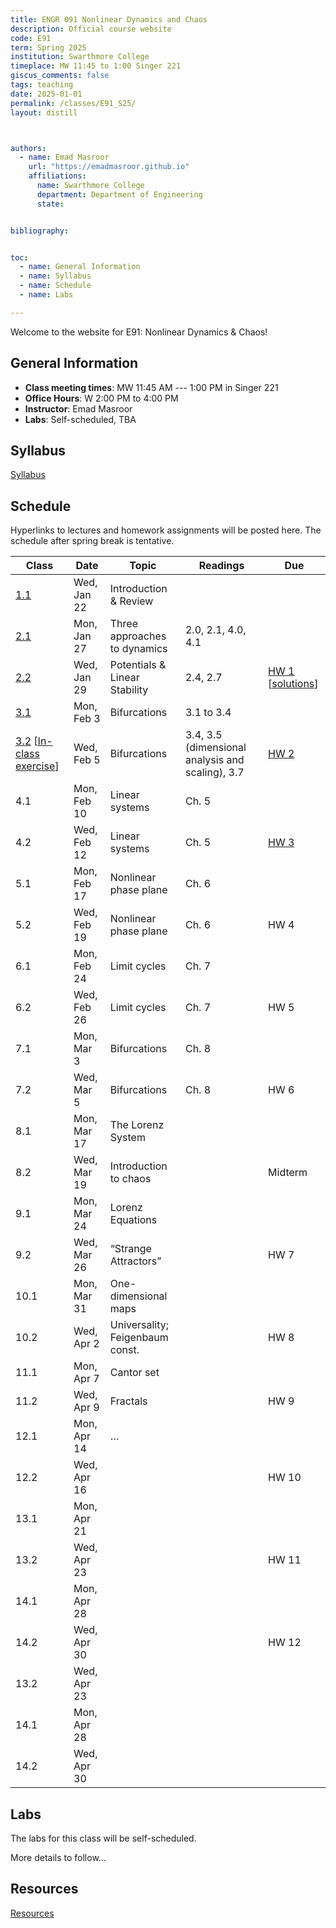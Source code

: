 ```yaml
---
title: ENGR 091 Nonlinear Dynamics and Chaos 
description: Official course website
code: E91
term: Spring 2025
institution: Swarthmore College
timeplace: MW 11:45 to 1:00 Singer 221
giscus_comments: false
tags: teaching 
date: 2025-01-01
permalink: /classes/E91_S25/
layout: distill



authors:
  - name: Emad Masroor
    url: "https://emadmasroor.github.io"
    affiliations:
      name: Swarthmore College
      department: Department of Engineering
      state: 


bibliography: 


toc:
  - name: General Information
  - name: Syllabus
  - name: Schedule
  - name: Labs

---
```


Welcome to the website for E91: Nonlinear Dynamics & Chaos!

## General Information

- **Class meeting times**: MW 11:45 AM --- 1:00 PM in Singer 221
- **Office Hours**: W 2:00 PM to 4:00 PM
- **Instructor**: Emad Masroor
- **Labs**: Self-scheduled, TBA 

## Syllabus

[Syllabus](E91-S25-Syllabus.pdf)

<object data="E91-S25-Syllabus.pdf" width="100%" height="750" type='application/pdf'></object>

## Schedule

Hyperlinks to lectures and homework assignments will be posted here. The schedule after spring break is tentative.

|   **Class**  |   **Date**     |   **Topic**                        |   **Readings**        |   **Due**  |
|--------------|----------------|------------------------------------|-----------------------|------------|
|   [1.1](Lecs/E91.S25.Lec1.pdf)        |   Wed, Jan 22  |   Introduction & Review            |                       |            |
|   [2.1](Lecs/E91.S25.Lec2.pdf)        |   Mon, Jan 27  |   Three approaches to dynamics     |   2.0, 2.1, 4.0, 4.1  |            |
|   [2.2](Lecs/E91.S25.Lec3.pdf)        |   Wed, Jan 29  |   Potentials & Linear Stability    |   2.4, 2.7            |   [HW 1](HW/HW1.pdf) [[solutions](HW/HW1Solutions.pdf)]     |
|   [3.1](Lecs/E91.S25.Lec4.pdf)        |   Mon, Feb 3   |   Bifurcations                     |   3.1 to 3.4               |            |
|   [3.2](Lecs/E91.S25.Lec5.pdf) [[In-class exercise](Exercises/Exercise1.pdf)]        |   Wed, Feb 5   |   Bifurcations                     |   3.4, 3.5 (dimensional analysis and scaling), 3.7               |   [HW 2](HW/HW2.pdf)     |
|   4.1        |   Mon, Feb 10  |   Linear systems                   |   Ch. 5               |            |
|   4.2        |   Wed, Feb 12  |   Linear systems                   |   Ch. 5               |   [HW 3](HW/HW3.pdf)     |
|   5.1        |   Mon, Feb 17  |   Nonlinear phase plane            |   Ch. 6               |            |
|   5.2        |   Wed, Feb 19  |   Nonlinear phase plane            |   Ch. 6               |   HW 4     |
|   6.1        |   Mon, Feb 24  |   Limit cycles                     |   Ch. 7               |            |
|   6.2        |   Wed, Feb 26  |   Limit cycles                     |   Ch. 7               |   HW 5     |
|   7.1        |   Mon, Mar 3   |   Bifurcations                     |   Ch. 8               |            |
|   7.2        |   Wed, Mar 5   |   Bifurcations                     |   Ch. 8               |   HW 6     |
|   8.1        |   Mon, Mar 17  |   The Lorenz System                |                       |            |
|   8.2        |   Wed, Mar 19  |   Introduction to chaos            |                       |   Midterm  |
|   9.1        |   Mon, Mar 24  |   Lorenz Equations                 |                       |            |
|   9.2        |   Wed, Mar 26  |   “Strange Attractors”             |                       |   HW 7     |
|   10.1       |   Mon, Mar 31  |   One-dimensional maps             |                       |            |
|   10.2       |   Wed, Apr 2   |   Universality; Feigenbaum const.  |                       |   HW 8     |
|   11.1       |   Mon, Apr 7   |   Cantor set                       |                       |            |
|   11.2       |   Wed, Apr 9   |   Fractals                         |                       |   HW 9     |
|   12.1       |   Mon, Apr 14  |   …                                |                       |            |
|   12.2       |   Wed, Apr 16  |                                    |                       |   HW 10    |
|   13.1       |   Mon, Apr 21  |                                    |                       |            |
|   13.2       |   Wed, Apr 23  |                                    |                       |   HW 11    |
|   14.1       |   Mon, Apr 28  |                                    |                       |            |
|   14.2       |   Wed, Apr 30  |                                    |                       |   HW 12    |
|   13.2       |   Wed, Apr 23  |                                    |                       |            |
|   14.1       |   Mon, Apr 28  |                                    |                       |            |
|   14.2       |   Wed, Apr 30  |                                    |                       |            |

## Labs

The labs for this class will be self-scheduled.

More details to follow...

## Resources

[Resources](Resources)


